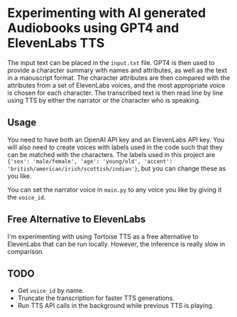 # Experimenting with AI generated Audiobooks using GPT4 and ElevenLabs TTS

The input text can be placed in the `input.txt` file. GPT4 is then used to provide a character summary with names and attributes, as well as the text in a manuscript format. The character attributes are then compared with the attributes from a set of ElevenLabs voices, and the most appropriate voice is chosen for each character. The transcribed text is then read line by line using TTS by either the narrator or the character who is speaking.

## Usage

You need to have both an OpenAI API key and an ElevenLabs API key.
You will also need to create voices with labels used in the code such that they can be matched with the characters.
The labels used in this project are `{'sex': 'male/female', 'age': 'young/old', 'accent': 'british/american/irish/scottish/indian'}`, but you can change these as you like.

You can set the narrator voice in `main.py` to any voice you like by giving it the `voice_id`.

## Free Alternative to ElevenLabs

I'm experimenting with using Tortoise TTS as a free alternative to ElevenLabs that can be run locally. However, the inference is really slow in comparison.

## TODO

- Get `voice_id` by name.
- Truncate the transcription for faster TTS generations.
- Run TTS API calls in the background while previous TTS is playing.
